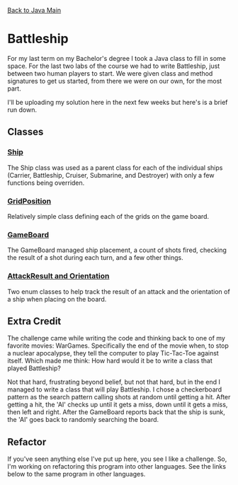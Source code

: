  [Back to Java Main](../)

# Battleship

For my last term on my Bachelor's degree I took a Java class to fill in some space. 
For the last two labs of the course we had to write Battleship, just between two
human players to start. We were given class and method signatures to get us started, 
from there we were on our own, for the most part.

I'll be uploading my solution here in the next few weeks but here's is a brief run down.

## Classes

### [Ship](ship.md)

The Ship class was used as a parent class for each of the individual ships (Carrier,
Battleship, Cruiser, Submarine, and Destroyer) with only a few functions being overriden.

### [GridPosition](gridPosition.md)

Relatively simple class defining each of the grids on the game board.

### [GameBoard](gameBoard.md)

The GameBoard managed ship placement, a count of shots fired, checking the result of
a shot during each turn, and a few other things.

### [AttackResult and Orientation](enums.md)

Two enum classes to help track the result of an attack and the orientation of a ship
when placing on the board.

## Extra Credit

The challenge came while writing the code and thinking back to one of my favorite movies:
WarGames. Specifically the end of the movie when, to stop a nuclear apocalypse, they tell
the computer to play Tic-Tac-Toe against itself. Which made me think: How hard would it be
to write a class that played Battleship?

Not that hard, frustrating beyond belief, but not that hard, but in the end I managed to
write a class that will play Battleship. I chose a checkerboard pattern as the search pattern
calling shots at random until getting a hit. After getting a hit, the 'AI' checks up until it
gets a miss, down until it gets a miss, then left and right. After the GameBoard reports back
that the ship is sunk, the 'AI' goes back to randomly searching the board.

## Refactor

If you've seen anything else I've put up here, you see I like a challenge. So, I'm working on refactoring this
program into other languages. See the links below to the same program in other languages.

